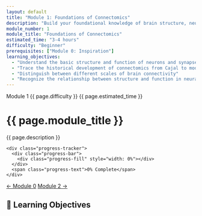 ```yaml
---
layout: default
title: "Module 1: Foundations of Connectomics"
description: "Build your foundational knowledge of brain structure, neural networks, and the history of connectomics"
module_number: 1
module_title: "Foundations of Connectomics"
estimated_time: "3-4 hours"
difficulty: "Beginner"
prerequisites: ["Module 0: Inspiration"]
learning_objectives:
  - "Understand the basic structure and function of neurons and synapses"
  - "Trace the historical development of connectomics from Cajal to modern AI"
  - "Distinguish between different scales of brain connectivity"
  - "Recognize the relationship between structure and function in neural circuits"
---
```


<div class="module-header">
  <div class="module-info">
    <div class="module-meta">
      <span class="module-number">Module 1</span>
      <span class="module-difficulty">{{ page.difficulty }}</span>
      <span class="module-time">{{ page.estimated_time }}</span>
    </div>
    <h1>{{ page.module_title }}</h1>
    <p class="module-description">{{ page.description }}</p>
    
    <div class="progress-tracker">
      <div class="progress-bar">
        <div class="progress-fill" style="width: 0%"></div>
      </div>
      <span class="progress-text">0% Complete</span>
    </div>
  </div>
  
  <div class="module-navigation">
    <a href="/modules/inspiration" class="nav-btn prev">← Module 0</a>
    <a href="/modules/sample-prep" class="nav-btn next">Module 2 →</a>
  </div>
</div>

<div class="container">
  <div class="learning-objectives">
    <h2>🎯 Learning Objectives